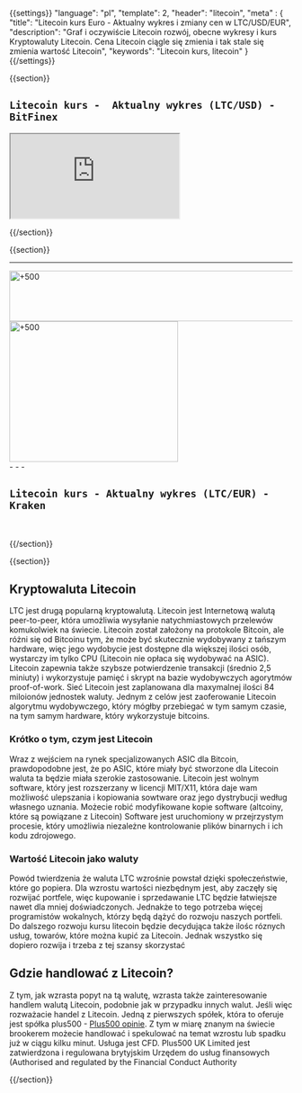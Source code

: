 {{settings}}
  "language": "pl",
  "template": 2,
  "header": "litecoin",
  "meta" : {
    "title": "Litecoin kurs Euro - Aktualny wykres i zmiany cen w LTC/USD/EUR",
    "description": "Graf i oczywiście Litecoin rozwój, obecne wykresy i kurs Kryptowaluty Litecoin. Cena Litecoin ciągle się zmienia i tak stale się zmienia wartość Litecoin",
    "keywords": "Litecoin kurs, litecoin"
  }
{{/settings}}

{{section}}
                
                    
## `Litecoin kurs -  Aktualny wykres (LTC/USD) - BitFinex`

<div class="container kurz">
<a href="http://blog.forexsrovnavac.cz/plus500.pl"></a>
<a href="http://blog.forexsrovnavac.cz/plus500.pl"></a>
<iframe src="http://marketools.plus500.com/Widgets/InstrumentChartContainer?hl=pl&cty=PL&id=66349&tags=widg+chart+litecoin&pl=2&instSymb=LTCUSD"></iframe>
<div class="alert">
</div>

</div>


{{/section}}

{{section}}
- - -
<div class="row">
<div class="col-md-8 hidden-sm hidden-xs">
<a href="http://blog.forexsrovnavac.cz/plus500.pl" target="_blank" title="+500"><img src="http://cdn.plus500.com/Media/Banners/970x90/28633.gif?set=Cryptocurrencies_CySec" width="1135" height="90" border="0" alt="+500" /></a>
</div>
<div class="col-sm-6 col-xs-12 hidden-md hidden-lg">
 <a href="http://blog.forexsrovnavac.cz/plus500.pl" target="_blank" title="+500"><img src="http://cdn.plus500.com/Media/Banners/300x250/28623.gif?set=Cryptocurrencies_CySec" width="300" height="250" border="0" alt="+500" /></a>
</div>
</div>
- - -


## `Litecoin kurs - Aktualny wykres (LTC/EUR) - Kraken`

<!-- TradingView Widget BEGIN -->
<script type="text/javascript" src="https://d33t3vvu2t2yu5.cloudfront.net/tv.js"></script>
<script type="text/javascript">
new TradingView.widget({
  "width": '100%',
  "height": 400,
  "symbol": "KRAKEN:LTCEUR",
  "interval": "D",
  "timezone": "Etc/UTC",
  "theme": "White",
  "style": "1",
  "locale": "en",
  "toolbar_bg": "#f1f3f6",
  "allow_symbol_change": true,
  "hideideas": true,
  "show_popup_button": true,
  "popup_width": "1000",
  "popup_height": "650"
});
</script>
<!-- TradingView Widget END -->
<br>

{{/section}}


{{section}}

## Kryptowaluta Litecoin

LTC jest drugą popularną kryptowalutą. Litecoin jest Internetową walutą peer-to-peer, która umożliwia wysyłanie natychmiastowych przelewów komukolwiek na świecie. Litecoin został założony na protokole Bitcoin, ale różni się od Bitcoinu tym, że może być skutecznie wydobywany z tańszym hardware, więc jego wydobycie jest dostępne dla większej ilości osób, wystarczy im tylko CPU (Litecoin nie opłaca się wydobywać na ASIC). Litecoin zapewnia także szybsze potwierdzenie transakcji (średnio 2,5 miniuty) i wykorzystuje pamięć i skrypt na bazie wydobywczych agorytmów proof-of-work. Sieć Litecoin jest zaplanowana dla maxymalnej ilości 84 miloionów jednostek waluty. Jednym z celów jest zaoferowanie Litecoin algorytmu wydobywczego, który mógłby przebiegać w tym samym czasie, na tym samym hardware, który wykorzystuje bitcoins.


### Krótko o tym, czym jest Litecoin

Wraz z wejściem na rynek specjalizowanych ASIC dla Bitcoin, prawdopodobne jest, że po ASIC, które miały być stworzone dla Litecoin waluta ta będzie miała szerokie zastosowanie. Litecoin jest wolnym software, który jest rozszerzany w licencji MIT/X11, która daje wam możliwość ulepszania i kopiowania sowtware oraz jego dystrybucji według własnego uznania. Możecie robić modyfikowane kopie software (altcoiny, które są powiązane z Litecoin) Software jest  uruchomiony w przejrzystym procesie, który umożliwia niezależne kontrolowanie plików binarnych i ich kodu zdrojowego.

### Wartość Litecoin jako waluty

Powód twierdzenia że waluta LTC wzrośnie powstał dzięki społeczeństwie, które go popiera. Dla wzrostu wartości niezbędnym jest, aby zaczęły się rozwijać portfele, więc kupowanie i sprzedawanie LTC będzie łatwiejsze nawet dla mniej doświadczonych. Jednakże to tego potrzeba więcej programistów wokalnych, którzy będą dążyć do rozwoju naszych portfeli. Do dalszego rozwoju kursu litecoin będzie decydująca także ilośc róznych usług, towarów, które można kupić za Litecoin. Jednak wszystko się dopiero rozwija i trzeba z tej szansy skorzystać



## Gdzie handlować z Litecoin?

Z tym, jak wzrasta popyt na tą walutę, wzrasta także zainteresowanie handlem walutą Litecoin, podobnie jak w przypadku innych walut. Jeśli więc rozważacie handel z Litecoin. Jedną z pierwszych spółek, która to oferuje jest spółka plus500 - [Plus500 opinie](http://www.forexsrovnavac.cz/pl/plus500 "plus500 opinie"). Z tym w miarę znanym na świecie brookerem możecie handlować i spekulować na temat wzrostu lub spadku już w ciągu kilku minut.  Usługa jest CFD. Plus500 UK Limited jest zatwierdzona i regulowana brytyjskim Urzędem do usług finansowych (Authorised and regulated by the Financial Conduct Authority



{{/section}}
